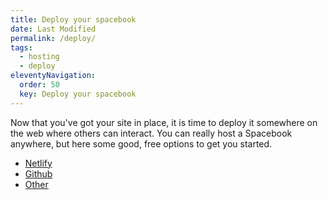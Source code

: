 ```yaml
---
title: Deploy your spacebook 
date: Last Modified
permalink: /deploy/
tags: 
  - hosting
  - deploy
eleventyNavigation:
  order: 50
  key: Deploy your spacebook 
---
```

  
Now that you've got your site in place, it is time to deploy it somewhere on the web where others can interact. You can really host a Spacebook anywhere, but here some good, free options to get you started.


* [Netlify](/deploy/netlify/)
* [Github](/deploy/github/)
* [Other](/deploy/other)